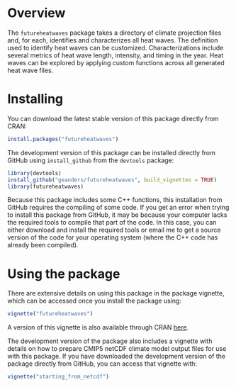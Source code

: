 <!-- README.md is generated from README.Rmd. Please edit that file -->
Overview
========

The `futureheatwaves` package takes a directory of climate projection files and, for each, identifies and characterizes all heat waves. The definition used to identify heat waves can be customized. Characterizations include several metrics of heat wave length, intensity, and timing in the year. Heat waves can be explored by applying custom functions across all generated heat wave files.

Installing
==========

You can download the latest stable version of this package directly from CRAN:

``` r
install.packages("futureheatwaves")
```

The development version of this package can be installed directly from GitHub using `install_github` from the `devtools` package:

``` r
library(devtools)
install_github("geanders/futureheatwaves", build_vignettes = TRUE)
library(futureheatwaves)
```

Because this package includes some C++ functions, this installation from GitHub requires the compiling of some code. If you get an error when trying to install this package from GitHub, it may be because your computer lacks the required tools to compile that part of the code. In this case, you can either download and install the required tools or email me to get a source version of the code for your operating system (where the C++ code has already been compiled).

Using the package
=================

There are extensive details on using this package in the package vignette, which can be accessed once you install the package using:

``` r
vignette("futureheatwaves")
```

A version of this vignette is also available through CRAN [here](https://cran.r-project.org/web/packages/futureheatwaves/vignettes/futureheatwaves.html).

The development version of the package also includes a vignette with details on how to prepare CMIP5 netCDF climate model output files for use with this package. If you have downloaded the development version of the package directly from GitHub, you can access that vignette with:

``` r
vignette("starting_from_netcdf")
```
